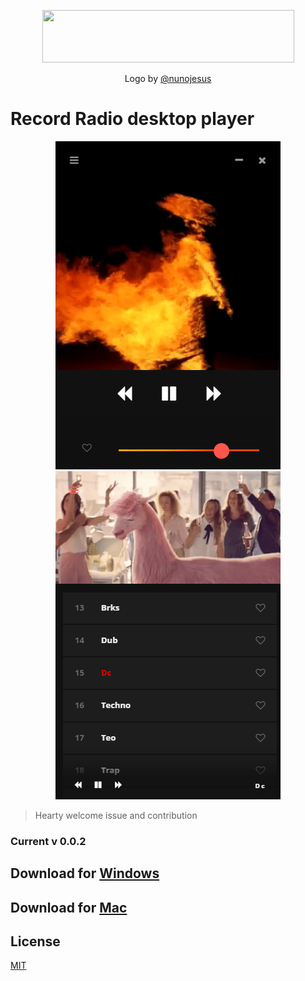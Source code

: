 <p align="center">
<img width="403,643" height="84,887" src="https://user-images.githubusercontent.com/34600369/40258110-639f8f7c-5ae8-11e8-942f-1331f80c1615.png">
</p>
<p align="center">
Logo by <a href="https://github.com/nunojesus">@nunojesus</a>
</p>

# Record Radio desktop player

<p align="center">
<img src="./Radio Record_1.png">
<img src="./Radio Record_2.png">
</p>

> Hearty welcome issue and contribution
  
    
### Current v 0.0.2
  
## Download for [Windows](https://github.com/RALMAZ/Record-Player/releases/download/0.0.2/Radio.Record.Setup.0.0.2.exe)
  
## Download for [Mac](https://github.com/RALMAZ/Record-Player/releases/download/0.0.2/Radio.Record-0.0.2.dmg)


## License

[MIT](https://github.com/RALMAZ/Record-Player/blob/master/LICENSE)

